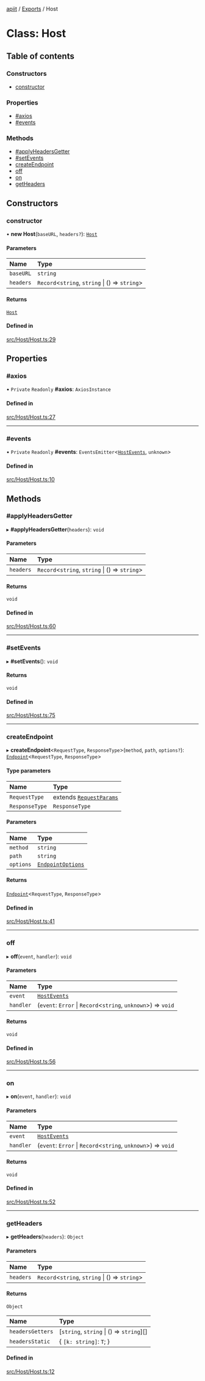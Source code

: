 [apiit](../README.md) / [Exports](../modules.md) / Host

# Class: Host

## Table of contents

### Constructors

- [constructor](Host.md#constructor)

### Properties

- [#axios](Host.md##axios)
- [#events](Host.md##events)

### Methods

- [#applyHeadersGetter](Host.md##applyheadersgetter)
- [#setEvents](Host.md##setevents)
- [createEndpoint](Host.md#createendpoint)
- [off](Host.md#off)
- [on](Host.md#on)
- [getHeaders](Host.md#getheaders)

## Constructors

### constructor

• **new Host**(`baseURL`, `headers?`): [`Host`](Host.md)

#### Parameters

| Name | Type |
| :------ | :------ |
| `baseURL` | `string` |
| `headers` | `Record`\<`string`, `string` \| () => `string`\> |

#### Returns

[`Host`](Host.md)

#### Defined in

[src/Host/Host.ts:29](https://github.com/AlexKletn/apiit/blob/859f377/src/Host/Host.ts#L29)

## Properties

### #axios

• `Private` `Readonly` **#axios**: `AxiosInstance`

#### Defined in

[src/Host/Host.ts:27](https://github.com/AlexKletn/apiit/blob/859f377/src/Host/Host.ts#L27)

___

### #events

• `Private` `Readonly` **#events**: `EventsEmitter`\<[`HostEvents`](../modules.md#hostevents), `unknown`\>

#### Defined in

[src/Host/Host.ts:10](https://github.com/AlexKletn/apiit/blob/859f377/src/Host/Host.ts#L10)

## Methods

### #applyHeadersGetter

▸ **#applyHeadersGetter**(`headers`): `void`

#### Parameters

| Name | Type |
| :------ | :------ |
| `headers` | `Record`\<`string`, `string` \| () => `string`\> |

#### Returns

`void`

#### Defined in

[src/Host/Host.ts:60](https://github.com/AlexKletn/apiit/blob/859f377/src/Host/Host.ts#L60)

___

### #setEvents

▸ **#setEvents**(): `void`

#### Returns

`void`

#### Defined in

[src/Host/Host.ts:75](https://github.com/AlexKletn/apiit/blob/859f377/src/Host/Host.ts#L75)

___

### createEndpoint

▸ **createEndpoint**\<`RequestType`, `ResponseType`\>(`method`, `path`, `options?`): [`Endpoint`](Endpoint.md)\<`RequestType`, `ResponseType`\>

#### Type parameters

| Name | Type |
| :------ | :------ |
| `RequestType` | extends [`RequestParams`](../interfaces/RequestParams.md) |
| `ResponseType` | `ResponseType` |

#### Parameters

| Name | Type |
| :------ | :------ |
| `method` | `string` |
| `path` | `string` |
| `options` | [`EndpointOptions`](../interfaces/EndpointOptions.md) |

#### Returns

[`Endpoint`](Endpoint.md)\<`RequestType`, `ResponseType`\>

#### Defined in

[src/Host/Host.ts:41](https://github.com/AlexKletn/apiit/blob/859f377/src/Host/Host.ts#L41)

___

### off

▸ **off**(`event`, `handler`): `void`

#### Parameters

| Name | Type |
| :------ | :------ |
| `event` | [`HostEvents`](../modules.md#hostevents) |
| `handler` | (`event`: `Error` \| `Record`\<`string`, `unknown`\>) => `void` |

#### Returns

`void`

#### Defined in

[src/Host/Host.ts:56](https://github.com/AlexKletn/apiit/blob/859f377/src/Host/Host.ts#L56)

___

### on

▸ **on**(`event`, `handler`): `void`

#### Parameters

| Name | Type |
| :------ | :------ |
| `event` | [`HostEvents`](../modules.md#hostevents) |
| `handler` | (`event`: `Error` \| `Record`\<`string`, `unknown`\>) => `void` |

#### Returns

`void`

#### Defined in

[src/Host/Host.ts:52](https://github.com/AlexKletn/apiit/blob/859f377/src/Host/Host.ts#L52)

___

### getHeaders

▸ **getHeaders**(`headers`): `Object`

#### Parameters

| Name | Type |
| :------ | :------ |
| `headers` | `Record`\<`string`, `string` \| () => `string`\> |

#### Returns

`Object`

| Name | Type |
| :------ | :------ |
| `headersGetters` | [`string`, `string` \| () => `string`][] |
| `headersStatic` | \{ `[k: string]`: `T`;  } |

#### Defined in

[src/Host/Host.ts:12](https://github.com/AlexKletn/apiit/blob/859f377/src/Host/Host.ts#L12)
